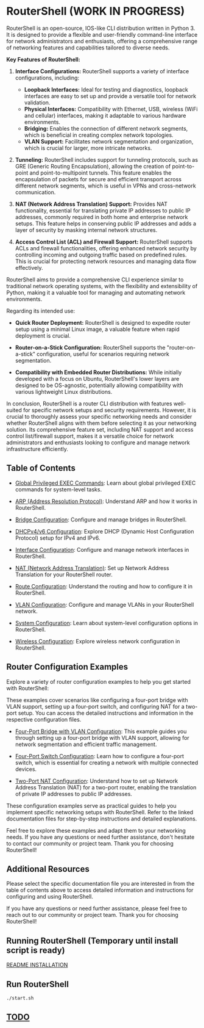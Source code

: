 # RouterShell (WORK IN PROGRESS)

RouterShell is an open-source, IOS-like CLI distribution written in Python 3. It is designed to provide a flexible and user-friendly command-line interface for network administrators and enthusiasts, offering a comprehensive range of networking features and capabilities tailored to diverse needs.

**Key Features of RouterShell:**

1. **Interface Configurations:** RouterShell supports a variety of interface configurations, including:
   - **Loopback Interfaces:** Ideal for testing and diagnostics, loopback interfaces are easy to set up and provide a versatile tool for network validation.
   - **Physical Interfaces:** Compatibility with Ethernet, USB, wireless (WiFi and cellular) interfaces, making it adaptable to various hardware environments.
   - **Bridging:** Enables the connection of different network segments, which is beneficial in creating complex network topologies.
   - **VLAN Support:** Facilitates network segmentation and organization, which is crucial for larger, more intricate networks.

2. **Tunneling:** RouterShell includes support for tunneling protocols, such as GRE (Generic Routing Encapsulation), allowing the creation of point-to-point and point-to-multipoint tunnels. This feature enables the encapsulation of packets for secure and efficient transport across different network segments, which is useful in VPNs and cross-network communication.

3. **NAT (Network Address Translation) Support:** Provides NAT functionality, essential for translating private IP addresses to public IP addresses, commonly required in both home and enterprise network setups. This feature helps in conserving public IP addresses and adds a layer of security by masking internal network structures.

4. **Access Control List (ACL) and Firewall Support:** RouterShell supports ACLs and firewall functionalities, offering enhanced network security by controlling incoming and outgoing traffic based on predefined rules. This is crucial for protecting network resources and managing data flow effectively.

RouterShell aims to provide a comprehensive CLI experience similar to traditional network operating systems, with the flexibility and extensibility of Python, making it a valuable tool for managing and automating network environments.


Regarding its intended use:

- **Quick Router Deployment:** RouterShell is designed to expedite router setup using a minimal Linux image, a valuable feature when rapid deployment is crucial.

- **Router-on-a-Stick Configuration:** RouterShell supports the "router-on-a-stick" configuration, useful for scenarios requiring network segmentation.

- **Compatibility with Embedded Router Distributions:** While initially developed with a focus on Ubuntu, RouterShell's lower layers are designed to be OS-agnostic, potentially allowing compatibility with various lightweight Linux distributions.

In conclusion, RouterShell is a router CLI distribution with features well-suited for specific network setups and security requirements. However, it is crucial to thoroughly assess your specific networking needs and consider whether RouterShell aligns with them before selecting it as your networking solution. Its comprehensive feature set, including NAT support and access control list/firewall support, makes it a versatile choice for network administrators and enthusiasts looking to configure and manage network infrastructure efficiently.

## Table of Contents

- [Global Privileged EXEC Commands](doc/cli/global_priv_exec_cmd.md): Learn about global privileged EXEC commands for system-level tasks.

- [ARP (Address Resolution Protocol)](doc/cli/configure/arp.md): Understand ARP and how it works in RouterShell.

- [Bridge Configuration](doc/cli/configure/bridge.md): Configure and manage bridges in RouterShell.

- [DHCPv4/v6 Configuration](doc/cli/configure/dhcp.md): Explore DHCP (Dynamic Host Configuration Protocol) setup for IPv4 and IPv6.

- [Interface Configuration](doc/cli/configure/config.md): Configure and manage network interfaces in RouterShell.

- [NAT (Network Address Translation)](doc/cli/configure/nat.md): Set up Network Address Translation for your RouterShell router.

- [Route Configuration](doc/cli//configureroute.md): Understand the routing and how to configure it in RouterShell.

- [VLAN Configuration](doc/cli//configurevlan.md): Configure and manage VLANs in your RouterShell network.

- [System Configuration](doc/cli/global/system.md): Learn about system-level configuration options in RouterShell.

- [Wireless Configuration](doc/cli/configure/wireless.md): Explore wireless network configuration in RouterShell.

## Router Configuration Examples

Explore a variety of router configuration examples to help you get started with RouterShell:

These examples cover scenarios like configuring a four-port bridge with VLAN support, setting up a four-port switch, and configuring NAT for a two-port setup. You can access the detailed instructions and information in the respective configuration files.

- [Four-Port Bridge with VLAN Configuration](doc/cli/four_port_bridge_vlan_config.md): This example guides you through setting up a four-port bridge with VLAN support, allowing for network segmentation and efficient traffic management.

- [Four-Port Switch Configuration](doc/cli/four_port_switch_config.md): Learn how to configure a four-port switch, which is essential for creating a network with multiple connected devices.

- [Two-Port NAT Configuration](doc/cli/two_port_nat_config.md): Understand how to set up Network Address Translation (NAT) for a two-port router, enabling the translation of private IP addresses to public IP addresses.

These configuration examples serve as practical guides to help you implement specific networking setups with RouterShell. Refer to the linked documentation files for step-by-step instructions and detailed explanations.

Feel free to explore these examples and adapt them to your networking needs. If you have any questions or need further assistance, don't hesitate to contact our community or project team. Thank you for choosing RouterShell!

## Additional Resources

Please select the specific documentation file you are interested in from the table of contents above to access detailed information and instructions for configuring and using RouterShell.

If you have any questions or need further assistance, please feel free to reach out to our community or project team. Thank you for choosing RouterShell!

## Running RouterShell (Temporary until install script is ready)

[README INSTALLATION](install/README.md)

## Run RouterShell

```bash
./start.sh
```

## [TODO](todo.md)
